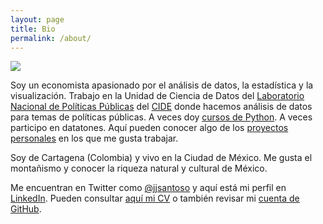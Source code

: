 ```yaml
---
layout: page
title: Bio
permalink: /about/
---
```

![](images/jj.jpg)

Soy un economista apasionado por el análisis de datos, la estadística y la visualización. Trabajo en la Unidad de Ciencia de Datos del [Laboratorio Nacional de Políticas Públicas](https://www.lnpp.mx/) del [CIDE](http://cide.edu/) donde hacemos análisis de datos para temas de políticas públicas. A veces doy [cursos de Python](https://www.lnpp.mx/evento/escuela-de-metodos-2020/). A veces participo en datatones. Aquí pueden conocer algo de los [proyectos personales](https://www.jjsantoso.com/proyectos) en los que me gusta trabajar.

Soy de Cartagena  (Colombia) y vivo en la Ciudad de México. Me gusta el montañismo y conocer la riqueza natural y cultural de México.

Me encuentran en Twitter como [@jjsantoso](https://twitter.com/jjsantoso) y aquí está mi perfil en [LinkedIn](https://www.linkedin.com/in/jsantosochoa/). Pueden consultar [aquí mi CV](https://www.jjsantoso.com/cv) o también revisar mi [cuenta de GitHub](https://github.com/jjsantos01).
